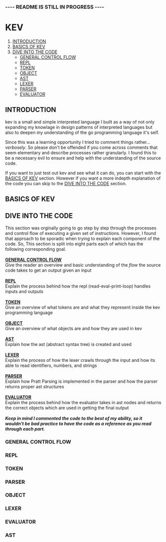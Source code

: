 ### ---- README IS STILL IN PROGRESS ----

# KEV
1. [INTRODUCTION](#introduction)<br>
2. [BASICS OF KEV](#basics-of-kev)<br>
3. [DIVE INTO THE CODE](#dive-into-the-code)<br>
    - [GENERAL CONTROL FLOW](#general-control-flow)<br>
    - [REPL](#repl)<br>
    - [TOKEN](#token)<br>
    - [OBJECT](#object)<br>
    - [AST](#ast)<br>
    - [LEXER](#lexer)<br>
    - [PARSER](#parser)<br>
    - [EVALUATOR](#evaluator)<br>

## INTRODUCTION
kev is a small and simple interpreted language I built as a way of not only expanding my knowlage in design patterns of interpreted languages but also to deepen my understanding of the go programming language it's self. 

Since this was a learning opportunity I tried to comment things rather... *verbosely*. So please don't be offended if you come across comments that seem elementary and describe processes rather granularly. I found this to be a necessary evil to ensure and help with the understanding of the source code. 

If you want to just test out kev and see what it can do, you can start with the [BASICS OF KEV](#basics-of-kev) section. However if you want a more indepth explanation of the code you can skip to the [DIVE INTO THE CODE](#dive-into-the-code) section.  

## BASICS OF KEV

## DIVE INTO THE CODE
This section was orginally going to go step by step through the processes and control flow of executing a given set of instructions. However, I found that approach to be sporadic when trying to explain each component of the code. So, This section is split into eight parts each of which has the following corresponding goal.<br>
<br>**[GENERAL CONTROL FLOW](#general-control-flow)**<br>
Give the reader an overview and basic understanding of the *flow* the source code takes to get an output given an input<br>
<br>**[REPL](#repl)**<br>
Explain the process behind how the repl (read-eval-print-loop) handles inputs and outputs<br>
<br>**[TOKEN](#token)**<br>
Give an overview of what tokens are and what they represent inside the kev programming language<br>
<br>**[OBJECT](#object)**<br>
Give an overview of what objects are and how they are used in kev<br>
<br>**[AST](#ast)**<br>
Explain how the ast (abstract syntax tree) is created and used<br>
<br>**[LEXER](#lexer)**<br>
Explain the process of how the lexer crawls through the input and how its able to read identifiers, numbers, and strings<br>
<br>**[PARSER](#parser)**<br>
Explain how Pratt Parsing is implemented in the parser and how the parser returns proper ast structures<br>
<br>**[EVALUATOR](#evaluator)**<br>
Explain the process behind how the evaluator takes in ast nodes and returns the correct objects which are used in getting the final output<br>
<br>***Keep in mind I commented the code to the best of my ability, so it wouldn't be bad practice to have the code as a reference as you read through each part.*** 

### GENERAL CONTROL FLOW

### REPL

### TOKEN

### PARSER

### OBJECT

### LEXER

### EVALUATOR

### AST

